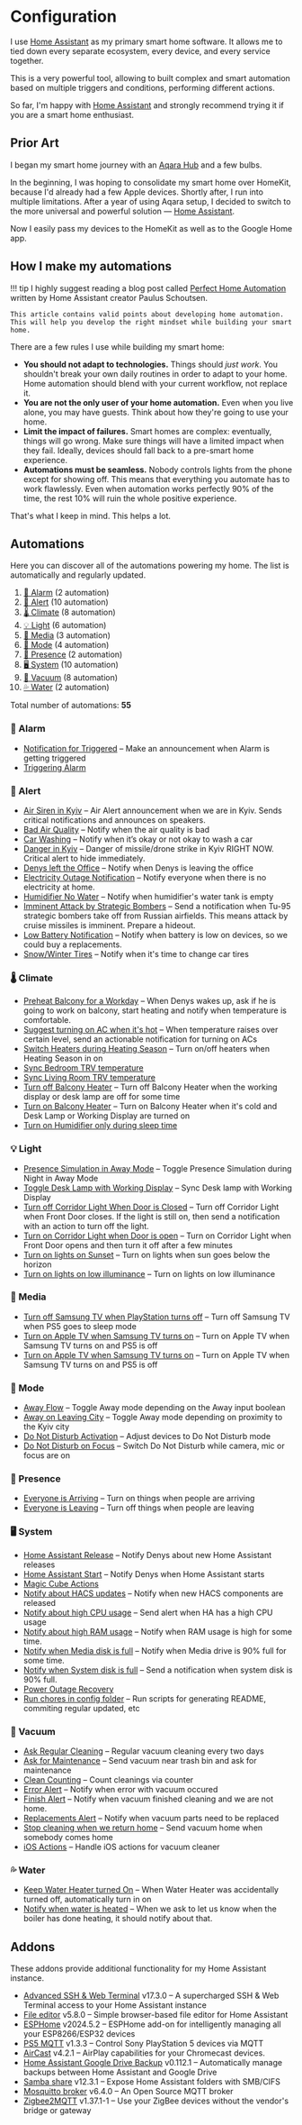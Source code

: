 # Configuration

I use [Home Assistant][ha] as my primary smart home software. It allows me to tied down every separate ecosystem, every device, and every service together.

This is a very powerful tool, allowing to built complex and smart automation based on multiple triggers and conditions, performing different actions.

So far, I'm happy with [Home Assistant][ha] and strongly recommend trying it if you are a smart home enthusiast.

## Prior Art

I began my smart home journey with an [Aqara Hub](https://www.aliexpress.com/item/32910909157.html) and a few bulbs.

In the beginning, I was hoping to consolidate my smart home over HomeKit, because I'd already had a few Apple devices. Shortly after, I run into multiple limitations. After a year of using Aqara setup, I decided to switch to the more universal and powerful solution — [Home Assistant][ha].

Now I easily pass my devices to the HomeKit as well as to the Google Home app.

## How I make my automations

<!-- prettier-ignore -->
!!! tip
    I highly suggest reading a blog post called [Perfect Home Automation](https://www.home-assistant.io/blog/2016/01/19/perfect-home-automation/) written by Home Assistant creator Paulus Schoutsen.

    This article contains valid points about developing home automation. This will help you develop the right mindset while building your smart home.

There are a few rules I use while building my smart home:

- **You should not adapt to technologies.** Things should _just work_. You shouldn't break your own daily routines in order to adapt to your home. Home automation should blend with your current workflow, not replace it.
- **You are not the only user of your home automation.** Even when you live alone, you may have guests. Think about how they're going to use your home.
- **Limit the impact of failures.** Smart homes are complex: eventually, things will go wrong. Make sure things will have a limited impact when they fail. Ideally, devices should fall back to a pre-smart home experience.
- **Automations must be seamless.** Nobody controls lights from the phone except for showing off. This means that everything you automate has to work flawlessly. Even when automation works perfectly 90% of the time, the rest 10% will ruin the whole positive experience.

That's what I keep in mind. This helps a lot.

## Automations

Here you can discover all of the automations powering my home. The list is automatically and regularly updated.

<!-- start-automations -->

1. [🚨 Alarm](#-alarm) (2 automation)
1. [🔔 Alert](#-alert) (10 automation)
1. [🌡️ Climate](#-climate) (8 automation)
1. [💡 Light](#-light) (6 automation)
1. [🎵 Media](#-media) (3 automation)
1. [🚦 Mode](#-mode) (4 automation)
1. [🔘 Presence](#-presence) (2 automation)
1. [🖥️ System](#-system) (10 automation)
1. [🧹 Vacuum](#-vacuum) (8 automation)
1. [💦 Water](#-water) (2 automation)

Total number of automations: **55**️

### 🚨 Alarm

- [Notification for Triggered](https://github.com/denysdovhan/home-assistant-config/blob/8bf54c21851b504155dc38530dda5f340078f0f9/automations.yaml#L75) – Make an announcement when Alarm is getting triggered
- [Triggering Alarm](https://github.com/denysdovhan/home-assistant-config/blob/8bf54c21851b504155dc38530dda5f340078f0f9/automations.yaml#L52)

### 🔔 Alert

- [Air Siren in Kyiv](https://github.com/denysdovhan/home-assistant-config/blob/8bf54c21851b504155dc38530dda5f340078f0f9/automations.yaml#L1) – Air Alert announcement when we are in Kyiv. Sends critical notifications and announces on speakers.
- [Bad Air Quality](https://github.com/denysdovhan/home-assistant-config/blob/8bf54c21851b504155dc38530dda5f340078f0f9/automations.yaml#L359) – Notify when the air quality is bad
- [Car Washing](https://github.com/denysdovhan/home-assistant-config/blob/8bf54c21851b504155dc38530dda5f340078f0f9/automations.yaml#L419) – Notify when it’s okay or not okay to wash a car
- [Danger in Kyiv](https://github.com/denysdovhan/home-assistant-config/blob/8bf54c21851b504155dc38530dda5f340078f0f9/automations.yaml#L2226) – Danger of missile/drone strike in Kyiv RIGHT NOW. Critical alert to hide immediately.
- [Denys left the Office](https://github.com/denysdovhan/home-assistant-config/blob/8bf54c21851b504155dc38530dda5f340078f0f9/automations.yaml#L2094) – Notify when Denys is leaving the office
- [Electricity Outage Notification](https://github.com/denysdovhan/home-assistant-config/blob/8bf54c21851b504155dc38530dda5f340078f0f9/automations.yaml#L2335) – Notify everyone when there is no electricity at home.
- [Humidifier No Water](https://github.com/denysdovhan/home-assistant-config/blob/8bf54c21851b504155dc38530dda5f340078f0f9/automations.yaml#L393) – Notify when humidifier's water tank is empty
- [Imminent Attack by Strategic Bombers](https://github.com/denysdovhan/home-assistant-config/blob/8bf54c21851b504155dc38530dda5f340078f0f9/automations.yaml#L2312) – Send a notification when Tu-95 strategic bombers take off from Russian airfields. This means attack by cruise missiles is imminent. Prepare a hideout.
- [Low Battery Notification](https://github.com/denysdovhan/home-assistant-config/blob/8bf54c21851b504155dc38530dda5f340078f0f9/automations.yaml#L2390) – Notify when battery is low on devices, so we could buy a replacements.
- [Snow/Winter Tires](https://github.com/denysdovhan/home-assistant-config/blob/8bf54c21851b504155dc38530dda5f340078f0f9/automations.yaml#L469) – Notify when it's time to change car tires

### 🌡️ Climate

- [Preheat Balcony for a Workday](https://github.com/denysdovhan/home-assistant-config/blob/8bf54c21851b504155dc38530dda5f340078f0f9/automations.yaml#L725) – When Denys wakes up, ask if he is going to work on balcony, start heating and notify when temperature is comfortable.
- [Suggest turning on AC when it's hot](https://github.com/denysdovhan/home-assistant-config/blob/8bf54c21851b504155dc38530dda5f340078f0f9/automations.yaml#LNone) – When temperature raises over certain level, send an actionable notification for turning on ACs
- [Switch Heaters during Heating Season](https://github.com/denysdovhan/home-assistant-config/blob/8bf54c21851b504155dc38530dda5f340078f0f9/automations.yaml#L560) – Turn on/off heaters when Heating Season in on
- [Sync Bedroom TRV temperature](https://github.com/denysdovhan/home-assistant-config/blob/8bf54c21851b504155dc38530dda5f340078f0f9/automations.yaml#L551)
- [Sync Living Room TRV temperature](https://github.com/denysdovhan/home-assistant-config/blob/8bf54c21851b504155dc38530dda5f340078f0f9/automations.yaml#L542)
- [Turn off Balcony Heater](https://github.com/denysdovhan/home-assistant-config/blob/8bf54c21851b504155dc38530dda5f340078f0f9/automations.yaml#L673) – Turn off Balcony Heater when the working display or desk lamp are off for some time
- [Turn on Balcony Heater](https://github.com/denysdovhan/home-assistant-config/blob/8bf54c21851b504155dc38530dda5f340078f0f9/automations.yaml#L633) – Turn on Balcony Heater when it's cold and Desk Lamp or Working Display are turned on
- [Turn on Humidifier only during sleep time](https://github.com/denysdovhan/home-assistant-config/blob/8bf54c21851b504155dc38530dda5f340078f0f9/automations.yaml#L1831)

### 💡 Light

- [Presence Simulation in Away Mode](https://github.com/denysdovhan/home-assistant-config/blob/8bf54c21851b504155dc38530dda5f340078f0f9/automations.yaml#L1111) – Toggle Presence Simulation during Night in Away Mode
- [Toggle Desk Lamp with Working Display](https://github.com/denysdovhan/home-assistant-config/blob/8bf54c21851b504155dc38530dda5f340078f0f9/automations.yaml#L1026) – Sync Desk lamp with Working Display
- [Turn off Corridor Light When Door is Closed](https://github.com/denysdovhan/home-assistant-config/blob/8bf54c21851b504155dc38530dda5f340078f0f9/automations.yaml#L950) – Turn off Corridor Light when Front Door closes. If the light is still on, then send a notification with an action to turn off the light.
- [Turn on Corridor Light when Door is open](https://github.com/denysdovhan/home-assistant-config/blob/8bf54c21851b504155dc38530dda5f340078f0f9/automations.yaml#L927) – Turn on Corridor Light when Front Door opens and then turn it off after a few minutes
- [Turn on lights on Sunset](https://github.com/denysdovhan/home-assistant-config/blob/8bf54c21851b504155dc38530dda5f340078f0f9/automations.yaml#L819) – Turn on lights when sun goes below the horizon
- [Turn on lights on low illuminance](https://github.com/denysdovhan/home-assistant-config/blob/8bf54c21851b504155dc38530dda5f340078f0f9/automations.yaml#L868) – Turn on lights on low illuminance

### 🎵 Media

- [Turn off Samsung TV when PlayStation turns off](https://github.com/denysdovhan/home-assistant-config/blob/8bf54c21851b504155dc38530dda5f340078f0f9/automations.yaml#L95) – Turn off Samsung TV when PS5 goes to sleep mode
- [Turn on Apple TV when Samsung TV turns on](https://github.com/denysdovhan/home-assistant-config/blob/8bf54c21851b504155dc38530dda5f340078f0f9/automations.yaml#L2003) – Turn on Apple TV when Samsung TV turns on and PS5 is off
- [Turn on Apple TV when Samsung TV turns on](https://github.com/denysdovhan/home-assistant-config/blob/8bf54c21851b504155dc38530dda5f340078f0f9/automations.yaml#L2003) – Turn on Apple TV when Samsung TV turns on and PS5 is off

### 🚦 Mode

- [Away Flow](https://github.com/denysdovhan/home-assistant-config/blob/8bf54c21851b504155dc38530dda5f340078f0f9/automations.yaml#L1077) – Toggle Away mode depending on the Away input boolean
- [Away on Leaving City](https://github.com/denysdovhan/home-assistant-config/blob/8bf54c21851b504155dc38530dda5f340078f0f9/automations.yaml#L1087) – Toggle Away mode depending on proximity to the Kyiv city
- [Do Not Disturb Activation](https://github.com/denysdovhan/home-assistant-config/blob/8bf54c21851b504155dc38530dda5f340078f0f9/automations.yaml#L1042) – Adjust devices to Do Not Disturb mode
- [Do Not Disturb on Focus](https://github.com/denysdovhan/home-assistant-config/blob/8bf54c21851b504155dc38530dda5f340078f0f9/automations.yaml#L1059) – Switch Do Not Disturb while camera, mic or focus are on

### 🔘 Presence

- [Everyone is Arriving](https://github.com/denysdovhan/home-assistant-config/blob/8bf54c21851b504155dc38530dda5f340078f0f9/automations.yaml#L1139) – Turn on things when people are arriving
- [Everyone is Leaving](https://github.com/denysdovhan/home-assistant-config/blob/8bf54c21851b504155dc38530dda5f340078f0f9/automations.yaml#L1220) – Turn off things when people are leaving

### 🖥️ System

- [Home Assistant Release](https://github.com/denysdovhan/home-assistant-config/blob/8bf54c21851b504155dc38530dda5f340078f0f9/automations.yaml#L244) – Notify Denys about new Home Assistant releases
- [Home Assistant Start](https://github.com/denysdovhan/home-assistant-config/blob/8bf54c21851b504155dc38530dda5f340078f0f9/automations.yaml#L313) – Notify Denys when Home Assistant starts
- [Magic Cube Actions](https://github.com/denysdovhan/home-assistant-config/blob/8bf54c21851b504155dc38530dda5f340078f0f9/automations.yaml#L122)
- [Notify about HACS updates](https://github.com/denysdovhan/home-assistant-config/blob/8bf54c21851b504155dc38530dda5f340078f0f9/automations.yaml#L275) – Notify when new HACS components are released
- [Notify about high CPU usage](https://github.com/denysdovhan/home-assistant-config/blob/8bf54c21851b504155dc38530dda5f340078f0f9/automations.yaml#L2128) – Send alert when HA has a high CPU usage
- [Notify about high RAM usage](https://github.com/denysdovhan/home-assistant-config/blob/8bf54c21851b504155dc38530dda5f340078f0f9/automations.yaml#L2159) – Notify when RAM usage is high for some time.
- [Notify when Media disk is full](https://github.com/denysdovhan/home-assistant-config/blob/8bf54c21851b504155dc38530dda5f340078f0f9/automations.yaml#L333) – Notify when Media drive is 90% full for some time.
- [Notify when System disk is full](https://github.com/denysdovhan/home-assistant-config/blob/8bf54c21851b504155dc38530dda5f340078f0f9/automations.yaml#L2196) – Send a notification when system disk is 90% full.
- [Power Outage Recovery](https://github.com/denysdovhan/home-assistant-config/blob/8bf54c21851b504155dc38530dda5f340078f0f9/automations.yaml#L1724)
- [Run chores in config folder](https://github.com/denysdovhan/home-assistant-config/blob/8bf54c21851b504155dc38530dda5f340078f0f9/automations.yaml#L2082) – Run scripts for generating README, commiting regular updated, etc

### 🧹 Vacuum

- [Ask Regular Cleaning](https://github.com/denysdovhan/home-assistant-config/blob/8bf54c21851b504155dc38530dda5f340078f0f9/automations.yaml#L1298) – Regular vacuum cleaning every two days
- [Ask for Maintenance](https://github.com/denysdovhan/home-assistant-config/blob/8bf54c21851b504155dc38530dda5f340078f0f9/automations.yaml#L1437) – Send vacuum near trash bin and ask for maintenance
- [Clean Counting](https://github.com/denysdovhan/home-assistant-config/blob/8bf54c21851b504155dc38530dda5f340078f0f9/automations.yaml#L2065) – Count cleanings via counter
- [Error Alert](https://github.com/denysdovhan/home-assistant-config/blob/8bf54c21851b504155dc38530dda5f340078f0f9/automations.yaml#L1409) – Notify when error with vacuum occured
- [Finish Alert](https://github.com/denysdovhan/home-assistant-config/blob/8bf54c21851b504155dc38530dda5f340078f0f9/automations.yaml#L1376) – Notify when vacuum finished cleaning and we are not home.
- [Replacements Alert](https://github.com/denysdovhan/home-assistant-config/blob/8bf54c21851b504155dc38530dda5f340078f0f9/automations.yaml#L1505) – Notify when vacuum parts need to be replaced
- [Stop cleaning when we return home](https://github.com/denysdovhan/home-assistant-config/blob/8bf54c21851b504155dc38530dda5f340078f0f9/automations.yaml#L1358) – Send vacuum home when somebody comes home
- [iOS Actions](https://github.com/denysdovhan/home-assistant-config/blob/8bf54c21851b504155dc38530dda5f340078f0f9/automations.yaml#L1585) – Handle iOS actions for vacuum cleaner

### 💦 Water

- [Keep Water Heater turned On](https://github.com/denysdovhan/home-assistant-config/blob/8bf54c21851b504155dc38530dda5f340078f0f9/automations.yaml#L2038) – When Water Heater was accidentally turned off, automatically turn in on
- [Notify when water is heated](https://github.com/denysdovhan/home-assistant-config/blob/8bf54c21851b504155dc38530dda5f340078f0f9/automations.yaml#L1656) – When we ask to let us know when the boiler has done heating, it should notify about that.
<!-- end-automations -->

## Addons

These addons provide additional functionality for my Home Assistant instance.

<!-- start-addons -->

- [Advanced SSH & Web Terminal](https://github.com/hassio-addons/addon-ssh) v17.3.0 – A supercharged SSH & Web Terminal access to your Home Assistant instance
- [File editor](https://github.com/home-assistant/addons/tree/master/configurator) v5.8.0 – Simple browser-based file editor for Home Assistant
- [ESPHome](https://esphome.io/) v2024.5.2 – ESPHome add-on for intelligently managing all your ESP8266/ESP32 devices
- [PS5 MQTT](https://github.com/FunkeyFlo/ps5-mqtt/tree/main/add-ons/ps5-mqtt) v1.3.3 – Control Sony PlayStation 5 devices via MQTT
- [AirCast](https://github.com/hassio-addons/addon-aircast) v4.2.1 – AirPlay capabilities for your Chromecast devices.
- [Home Assistant Google Drive Backup](https://github.com/sabeechen/hassio-google-drive-backup) v0.112.1 – Automatically manage backups between Home Assistant and Google Drive
- [Samba share](https://github.com/home-assistant/addons/tree/master/samba) v12.3.1 – Expose Home Assistant folders with SMB/CIFS
- [Mosquitto broker](https://github.com/home-assistant/addons/tree/master/mosquitto) v6.4.0 – An Open Source MQTT broker
- [Zigbee2MQTT](https://github.com/zigbee2mqtt/hassio-zigbee2mqtt/tree/master/zigbee2mqtt) v1.37.1-1 – Use your ZigBee devices without the vendor's bridge or gateway
<!-- end-addons -->

<!-- References -->

[ha]: https://www.home-assistant.io/
[asuswrt]: https://www.home-assistant.io/integrations/asuswrt
[mobile_app]: https://www.home-assistant.io/integrations/mobile_app/
